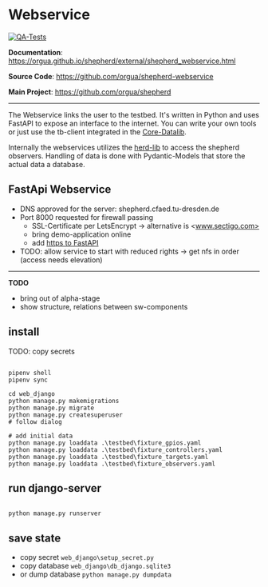 # Webservice

[![QA-Tests](https://github.com/orgua/shepherd_webservice/actions/workflows/qa_tests.yml/badge.svg)](https://github.com/orgua/shepherd_webservice/actions/workflows/qa_tests.yml)

**Documentation**: <https://orgua.github.io/shepherd/external/shepherd_webservice.html>

**Source Code**: <https://github.com/orgua/shepherd-webservice>

**Main Project**: <https://github.com/orgua/shepherd>

---

The Webservice links the user to the testbed. It's written in Python and uses FastAPI to expose an interface to the internet. You can write your own tools or just use the tb-client integrated in the [Core-Datalib](https://pypi.org/project/shepherd_core).

Internally the webservices utilizes the [herd-lib](https://pypi.org/project/shepherd_herd) to access the shepherd observers. Handling of data is done with Pydantic-Models that store the actual data a database.

## FastApi Webservice

- DNS approved for the server: shepherd.cfaed.tu-dresden.de
- Port 8000 requested for firewall passing
  - SSL-Certificate per LetsEncrypt -> alternative is <www.sectigo.com>
  - bring demo-application online
  - add [https to FastAPI](https://fastapi.tiangolo.com/deployment/https/)
- TODO: allow service to start with reduced rights -> get nfs in order (access needs elevation)

----

**TODO**

- bring out of alpha-stage
- show structure, relations between sw-components


## install

TODO: copy secrets

```shell

pipenv shell
pipenv sync

cd web_django
python manage.py makemigrations
python manage.py migrate
python manage.py createsuperuser
# follow dialog

# add initial data
python manage.py loaddata .\testbed\fixture_gpios.yaml
python manage.py loaddata .\testbed\fixture_controllers.yaml
python manage.py loaddata .\testbed\fixture_targets.yaml
python manage.py loaddata .\testbed\fixture_observers.yaml

```

## run django-server

```shell

python manage.py runserver

```

## save state

- copy secret `web_django\setup_secret.py`
- copy database `web_django\db_django.sqlite3`
- or dump database `python manage.py dumpdata`
